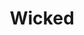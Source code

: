 --- 
title: "Wicked"
description:
price: "SOLD"
category: 
images: 
    - /assets/img/portfolio/wicked.jpg
order: 590
---